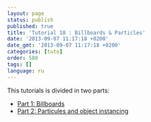 ```yaml
---
layout: page
status: publish
published: true
title: 'Tutorial 18 : Billboards & Particles'
date: '2013-09-07 11:17:18 +0200'
date_gmt: '2013-09-07 11:17:18 +0200'
categories: [tuto]
order: 580
tags: []
language: ru
---
```

This tutorials is divided in two parts:

- [Part 1: Billboards](billboards)
- [Part 2: Particules and object instancing](particles-instancing)

